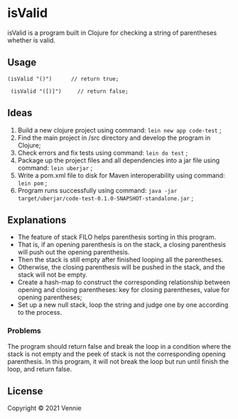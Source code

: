 # isValid

isValid is a program built in Clojure for checking a string of parentheses whether is valid.


## Usage

`(isValid "()")      // return true;`

` (isValid "([)]")     // return false;`



## Ideas

 1. Build a new clojure project using command: `lein new app code-test` ;
 2. Find the main project in /src directory and develop the program in Clojure;
 3. Check errors and fix tests using command: `lein do test` ;
 4. Package up the project files and all dependencies into a jar file using command: `lein uberjar` ;
 5. Write a pom.xml file to disk for Maven interoperability using command: `lein pom` ;
 6. Program runs successfully using command: `java -jar target/uberjar/code-test-0.1.0-SNAPSHOT-standalone.jar` ;


## Explanations

- The feature of stack FILO helps parenthesis sorting in this program.
- That is, if an opening parenthesis is on the stack, a closing parenthesis will push out the opening parenthesis.
- Then the stack is still empty after finished looping all the parentheses.
- Otherwise, the closing parenthesis will be pushed in the stack, and the stack will not be empty.
- Create a hash-map to construct the corresponding relationship between opening and closing parentheses: key for closing parentheses, value for opening parentheses; 
- Set up a new null stack, loop the string and judge one by one according to the process.



### Problems

The program should return false and break the loop in a condition where the stack is not empty and the peek of stack is not the corresponding opening parenthesis.
In this program, it will not break the loop but run until finish the loop, and return false.


## License

Copyright © 2021 Vennie
